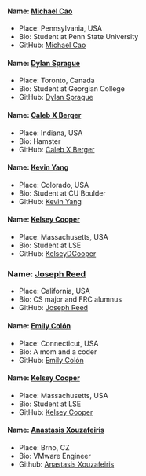 #### Name: [Michael Cao](https://github.com/mcao)

- Place: Pennsylvania, USA
- Bio: Student at Penn State University
- GitHub: [Michael Cao](https://github.com/mcao)

#### Name: [Dylan Sprague](https://github.com/Pavillin)

- Place: Toronto, Canada
- Bio: Student at Georgian College
- GitHub: [Dylan Sprague](https://github.com/Pavillin)

#### Name: [Caleb X Berger](https://github.com/c-x-berger)

- Place: Indiana, USA
- Bio: Hamster 
- GitHub: [Caleb X Berger](https://github.com/c-x-berger)

#### Name: [Kevin Yang](https://github.com/keyaa)
- Place: Colorado, USA
- Bio: Student at CU Boulder
- GitHub: [Kevin Yang](https://github.com/keyaa)

#### Name: [Kelsey Cooper](https://github.com/kelseydcooper)
- Place: Massachusetts, USA
- Bio: Student at LSE
- GitHub: [KelseyDCooper](https://github.com/kelseydcooper)

### Name: [Joseph Reed](https://github.com/josephreed2600)
- Place: California, USA
- Bio: CS major and FRC alumnus
- GitHub: [Joseph Reed](https://github.com/josephreed2600)

#### Name: [Emily Colón](https://github.com/emilycolon)

- Place: Connecticut, USA
- Bio: A mom and a coder
- GitHub: [Emily Colón](https://github.com/emilycolon)

#### Name: [Kelsey Cooper](https://github.com/kelseydcooper)

- Place: Massachusetts, USA
- Bio: Student at LSE
- GitHub: [Kelsey Cooper](https://github.com/kelseydcooper)

#### Name: [Anastasis Xouzafeiris](https://github.com/anksos)

- Place: Brno, CZ
- Bio: VMware Engineer
- Github: [Anastasis Xouzafeiris](https://github.com/anksos)